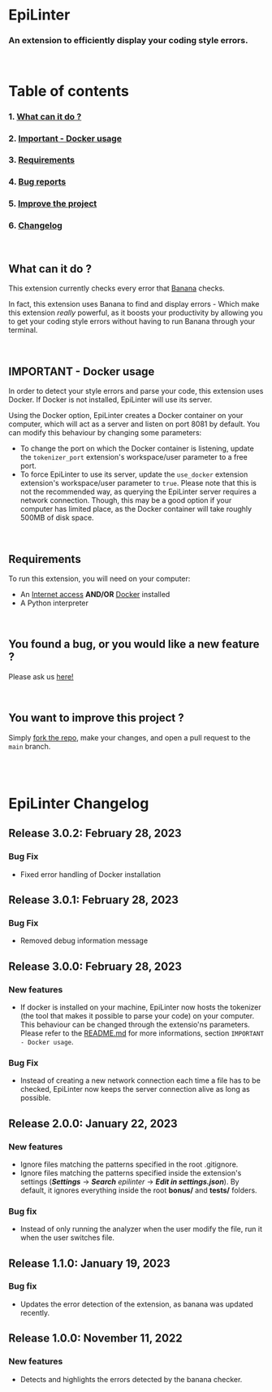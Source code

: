 # **EpiLinter**

### An extension to efficiently display your coding style errors.
<br>

# **Table of contents**

### **1. [What can it do ?](#what-can-it-do)**
### **2. [Important - Docker usage](#important---docker-usage)**
### **3. [Requirements](#requirements)**
### **4. [Bug reports](#you-found-a-bug-or-you-would-like-a-new-feature)**
### **5. [Improve the project](#you-want-to-improve-this-project)**
### **6. [Changelog](#epilinter-changelog)**
<br>

## **What can it do ?**
This extension currently checks every error that [Banana](https://github.com/Epitech/coding-style-checker) checks.

In fact, this extension uses Banana to find and display errors - Which make this extension *really* powerful, as it boosts your productivity by allowing you to get your coding style errors without having to run Banana through your terminal.

<br>

## **IMPORTANT - Docker usage**
In order to detect your style errors and parse your code, this extension uses Docker. If Docker is not installed, EpiLinter will use its server.

Using the Docker option, EpiLinter creates a Docker container on your computer, which will act as a server and listen on port 8081 by default. You can modify this behaviour by changing some parameters:
- To change the port on which the Docker container is listening, update the `tokenizer_port` extension's workspace/user parameter to a free port.
- To force EpiLinter to use its server, update the `use_docker` extension extension's workspace/user parameter to `true`. Please note that this is not the recommended way, as querying the EpiLinter server requires a network connection. Though, this may be a good option if your computer has limited place, as the Docker container will take roughly 500MB of disk space.

<br>

## **Requirements**

To run this extension, you will need on your computer:
* An [Internet access](https://fr.wikipedia.org/wiki/Internet) **AND/OR** [Docker](https://docs.docker.com/get-docker/) installed
* A Python interpreter

<br>

## **You found a bug, or you would like a new feature ?**
Please ask us [here!](https://github.com/Quentin-Desmettre/EpiLinter/issues/new)

<br>

## **You want to improve this project ?**
Simply [fork the repo](https://docs.github.com/en/get-started/quickstart/fork-a-repo), make your changes, and open a pull request to the `main` branch.

<br>
<br>

# **EpiLinter Changelog**

## **Release 3.0.2: February 28, 2023**
### Bug Fix
- Fixed error handling of Docker installation

## **Release 3.0.1: February 28, 2023**
### Bug Fix
- Removed debug information message

## **Release 3.0.0: February 28, 2023**
### New features
- If docker is installed on your machine, EpiLinter now hosts the tokenizer (the tool that makes it possible to parse your code) on your computer. This behaviour can be changed through the extensio'ns parameters. Please refer to the [README.md](README.md) for more informations, section `IMPORTANT - Docker usage`.

### Bug Fix
- Instead of creating a new network connection each time a file has to be checked, EpiLinter now keeps the server connection alive as long as possible.

## **Release 2.0.0: January 22, 2023**
### New features
- Ignore files matching the patterns specified in the root .gitignore.
- Ignore files matching the patterns specified inside the extension's settings (***Settings*** &rarr; ***Search*** *epilinter* &rarr; ***Edit in settings.json***). By default, it ignores everything inside the root **bonus/** and **tests/** folders.
### Bug fix
- Instead of only running the analyzer when the user modify the file, run it when the user switches file.

## **Release 1.1.0: January 19, 2023**

### Bug fix
- Updates the error detection of the extension, as banana was updated recently.

## **Release 1.0.0: November 11, 2022**

### New features
- Detects and highlights the errors detected by the banana checker.
